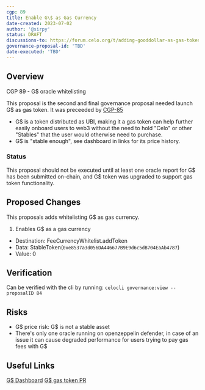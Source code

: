 ```yaml
---
cgp: 89
title: Enable G\$ as Gas Currency
date-created: 2023-07-02
author: '@sirpy'
status: DRAFT
discussions-to: https://forum.celo.org/t/adding-gooddollar-as-gas-token-on-celo/5383
governance-proposal-id: 'TBD'
date-executed: 'TBD'
---
```

## Overview

CGP 89 - G\$ oracle whitelisting

This proposal is the second and final governance proposal needed launch G\$ as gas token. It was preceeded by [CGP-85](https://github.com/celo-org/governance/blob/main/CGPs/cgp-0085.md)

* G\$ is a token distributed as UBI, making it a gas token can help further easily onboard users to web3 without the need to hold "Celo" or other "Stables" that the user would otherwise need to purchase.
* G\$ is "stable enough", see dashboard in links for its price history.

### Status

This proposal should not be executed until at least one oracle report for G\$ has been submitted on-chain, and G\$ token was upgraded to support gas token functionality.

## Proposed Changes

This proposals adds whitelisting G\$ as gas currency.

1. Enables G\$ as a gas currency
  - Destination: FeeCurrencyWhitelist.addToken
  - Data: StableToken(`0xe8537a3d056DA446677B9E9d6c5dB704EaAb4787`)
  - Value: 0

## Verification

Can be verified with the cli by running: `celocli governance:view --proposalID 84`

## Risks

* G\$ price risk: G\$ is not a stable asset
* There's only one oracle running on openzeppelin defender, in case of an issue it can cause degraded performance for users trying to pay gas fees with G\$

## Useful Links
[G\$ Dashboard](https://dashboard.gooddollar.org)
[G\$ gas token PR](https://github.com/GoodDollar/GoodProtocol/pull/269)
